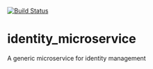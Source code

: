 [![Build Status](https://travis-ci.org/cloud-agility/identity_microservice.svg?branch=master)](https://travis-ci.org/cloud-agility/identity_microservice.svg?branch=master)

# identity_microservice
A generic microservice for identity management

